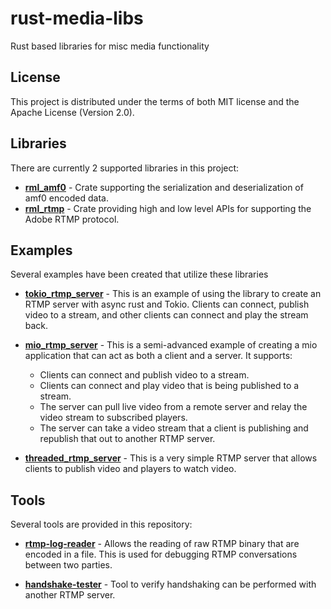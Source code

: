 # rust-media-libs
Rust based libraries for misc media functionality

## License
This project is distributed under the terms of both MIT license and the Apache License (Version 2.0).

## Libraries
There are currently 2 supported libraries in this project:

* **[rml_amf0](amf0)** - Crate supporting the serialization and deserialization of amf0 encoded data.
* **[rml_rtmp](rtmp)** - Crate providing high and low level APIs for supporting the Adobe RTMP protocol.

## Examples
Several examples have been created that utilize these libraries

* **[tokio_rtmp_server](examples/tokio_rtmp_server)** - This is an example of using the library to create an RTMP server
with async rust and Tokio.  Clients can connect, publish video to a stream, and other clients can connect and play the
stream back.  

* **[mio_rtmp_server](examples/mio_rtmp_server)** - This is a semi-advanced example of creating a mio application that
can act as both a client and a server.  It supports:
    * Clients can connect and publish video to a stream.
    * Clients can connect and play video that is being published to a stream.
    * The server can pull live video from a remote server and relay the video stream to subscribed players.
    * The server can take a video stream that a client is publishing and republish that out to another RTMP server.

* **[threaded_rtmp_server](examples/threaded_rtmp_server)** - This is a very simple RTMP server that allows clients
to publish video and players to watch video.

## Tools
Several tools are provided in this repository:

* **[rtmp-log-reader](tools/rtmp-log-reader)** - Allows the reading of raw RTMP binary that are encoded in a file.  This
is used for debugging RTMP conversations between two parties.

* **[handshake-tester](tools/handshake-tester)** - Tool to verify handshaking can be performed with another RTMP server.

